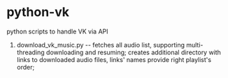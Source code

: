 python-vk
=========

python scripts to handle VK via API

1)  download_vk_music.py -- fetches all audio list, supporting multi-threading downloading and resuming; 
                            creates additional directory with links to downloaded audio files,
                                    links' names provide right playlist's order;
